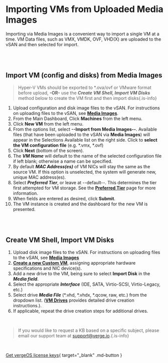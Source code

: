 

# Importing VMs from Uploaded Media Images

Importing via Media Images is a convenient way to import a single VM at a time. VM Data files, such as VMX, VMDK, OVF, VHD(X) are uploaded to the vSAN and then selected for import.

<br>
<br>


## Import VM (config and disks) from Media Images

> Hyper-V VMs should be exported to \*.ova/ovf or VMware format before upload, **-OR-** use the ***Create VM Shell, Import VM Disks*** method below to create the VM first and then import disks{.is-info}

1.  Upload configuration and disk image files to the vSAN. For instructions on uploading files to the vSAN, see [**Media Images**](/public/ProductGuide/uploadingtovSAN).
2.  From the Main Dashboard, Click **Machines** from the left menu.
3.  Click **New VM** from the left menu.
4.  From the options list, select **\--Import from Media Images--**. Available files (that have been uploaded to the vSAN via **Media Images**) will appear in the Selections Available list on the right side. Click to **select the VM configuration file** (e.g. \*.vmx, \*.ovf)
5.  Click **Next** (bottom of the screen).
6.  The ***VM Name*** will default to the name of the selected configuration file if left blank; otherwise a name can be specified.
7.  By default ***MAC Address(es)*** of VM NICs will stay the same as the source VM. If this option is unselected, the system will generate new, unique MAC address(es).
8.  Select ***Preferred Tier***, or leave at --default--. This determines the tier first attempted for VM storage. See the [**Preferred Tier**](/public/ProductGuide/preferredtiers) page for more information.
9.  When fields are entered as desired, click **Submit**.
10.  The VM instance is created and the dashboard for the new VM is presented.

<br>
<br>


<a name="shell"></a> 
## Create VM Shell, Import VM Disks

1.  Upload disk image files to the vSAN. For instructions on uploading files to the vSAN, see [**Media Images**](/public/ProductGuide/uploadingtovSAN)
2.  [**Create a new Custom VM**](/public/ProductGuide/creatingvms#create-a-new-custom-vm), assigning appropriate hardware specifications and NIC device(s).
3.  Add a new drive to the VM, being sure to select **Import Disk** in the ***Media field***.
4.  Select the appropriate ***Interface*** (IDE, SATA, Virtio-SCSI, Virtio-Legacy, etc.)
5.  Select drive ***Media File*** (\*.vhd, \*.vhdx, \*.qcow, raw, etc.) from the dropdown list. ([**VM Drives**](/public/ProductGuide/VMdrives) provides detailed drive creation instructions.).
6.  If applicable, repeat the drive creation steps for additional drives.

<br>   

   > If you would like to request a KB based on a specific subject, please email our support team at <a href="mailto:support@verge.io?subject=KB Request" target="_blank" rel="noopener noreferrer">support@verge.io.</a>{.is-info}



<br>

[Get vergeOS license keys](https://www.verge.io/test-drive){ target="_blank" .md-button }